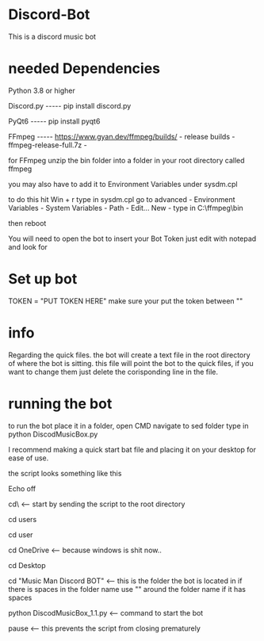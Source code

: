 # Discord-Bot
This is a discord music bot



# needed Dependencies

Python 3.8 or higher

Discord.py		-----		pip install discord.py

PyQt6			-----		pip install pyqt6

FFmpeg			-----		https://www.gyan.dev/ffmpeg/builds/ - release builds - ffmpeg-release-full.7z - 

for FFmpeg unzip the bin folder into a folder in your root directory called ffmpeg

you may also have to add it to Environment Variables under sysdm.cpl

to do this hit Win + r type in sysdm.cpl go to advanced - Environment Variables - System Variables - Path - Edit... New -   type in C:\ffmpeg\bin  

then reboot

You will need to open the bot to insert your Bot Token just edit with notepad and look for 

# Set up bot
TOKEN = "PUT TOKEN HERE"   make sure your put the token between "" 

# info
Regarding the quick files. the bot will create a text file in the root directory of where the bot is sitting. this file will point the bot to the quick files, if you want to change them just delete the corisponding line in the file. 

# running the bot
to run the bot place it in a folder, open CMD navigate to sed folder type in 		python DiscodMusicBox.py

I recommend making a quick start bat file and placing it on your desktop for ease of use.

the script looks something like this 

Echo off

cd\					<-- start by sending the script to the root directory

cd users				

cd user

cd OneDrive				<-- because windows is shit now.. 

cd Desktop

cd "Music Man Discord BOT"		<-- this is the folder the bot is located in if there is spaces in the folder name use "" around the folder name if it has spaces

python DiscodMusicBox_1.1.py		<-- command to start the bot

pause					<-- this prevents the script from closing prematurely 
